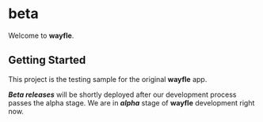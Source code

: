 # beta

Welcome to **wayfle**.

## Getting Started

This project is the testing sample for the original **wayfle** app.

***Beta releases*** will be shortly deployed after our development process passes the alpha stage.
We are in ***alpha*** stage of **wayfle** development right now.